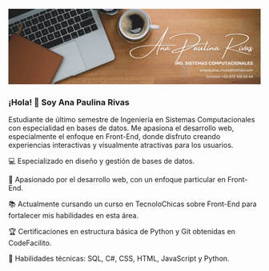 ![](img1.png)

### ¡Hola! 👋 Soy Ana Paulina Rivas

Estudiante de último semestre de Ingeniería en Sistemas Computacionales con especialidad en bases de datos. Me apasiona el desarrollo web, especialmente el enfoque en Front-End, donde disfruto creando experiencias interactivas y visualmente atractivas para los usuarios.

💻 Especializado en diseño y gestión de bases de datos.

🌟 Apasionado por el desarrollo web, con un enfoque particular en Front-End.

📚 Actualmente cursando un curso en TecnoloChicas sobre Front-End para fortalecer mis habilidades en esta área.

🏆 Certificaciones en estructura básica de Python y Git obtenidas en CodeFacilito.

🔧 Habilidades técnicas: SQL, C#, CSS, HTML, JavaScript y Python.
